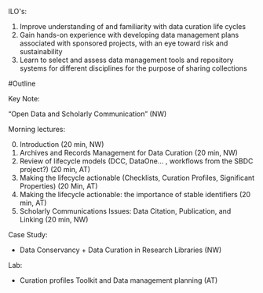 ILO's:

1. Improve understanding of and familiarity with data curation life cycles
2. Gain hands-on experience with developing data management plans associated with sponsored projects, with an eye toward risk and sustainability
3. Learn to select and assess data management tools and repository systems for different disciplines for the purpose of sharing collections

#Outline

Key Note:

“Open Data and Scholarly Communication” (NW)

Morning lectures:

0. Introduction (20 min, NW)
1. Archives and Records Management for Data Curation (20 min, NW) 
2. Review of lifecycle models (DCC, DataOne... , workflows from the SBDC project?) (20 min, AT)
3. Making the lifecycle actionable (Checklists, Curation Profiles, Significant Properties) (20 Min, AT)
4. Making the lifecycle actionable: the importance of stable identifiers (20 min, AT)
5. Scholarly Communications Issues: Data Citation, Publication, and Linking (20 min, NW)

Case Study:

- Data Conservancy + Data Curation in Research Libraries (NW)

Lab:

- Curation profiles Toolkit and Data management planning (AT)
